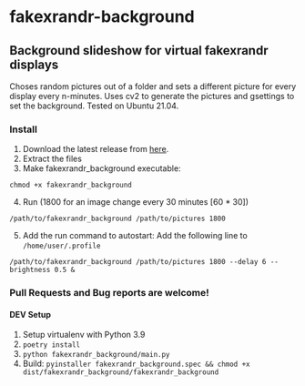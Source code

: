 # fakexrandr-background
## Background slideshow for virtual fakexrandr displays
Choses random pictures out of a folder and sets a different picture for every display every n-minutes.
Uses cv2 to generate the pictures and gsettings to set the background. Tested on Ubuntu 21.04.

### Install
1. Download the latest release from [here](https://github.com/Alwinator/fakexrandr-background/releases).
2. Extract the files
3. Make fakexrandr_background executable:
```
chmod +x fakexrandr_background
```
4. Run (1800 for an image change every 30 minutes [60 * 30])
```
/path/to/fakexrandr_background /path/to/pictures 1800
```
5. Add the run command to autostart:
Add the following line to `/home/user/.profile`
```
/path/to/fakexrandr_background /path/to/pictures 1800 --delay 6 --brightness 0.5 &
```

### Pull Requests and Bug reports are welcome!
#### DEV Setup
1. Setup virtualenv with Python 3.9
2. `poetry install`
3. `python fakexrandr_background/main.py`
4. Build: `pyinstaller fakexrandr_background.spec && chmod +x dist/fakexrandr_background/fakexrandr_background`
